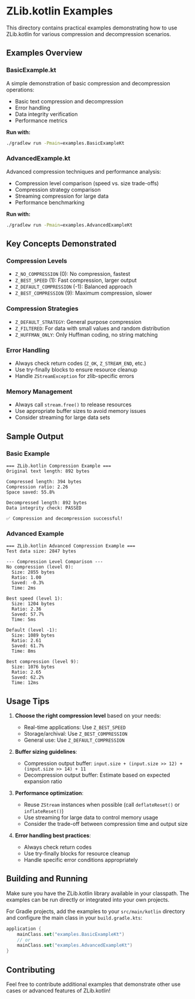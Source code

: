 # ZLib.kotlin Examples

This directory contains practical examples demonstrating how to use ZLib.kotlin for various compression and decompression scenarios.

## Examples Overview

### BasicExample.kt
A simple demonstration of basic compression and decompression operations:
- Basic text compression and decompression
- Error handling
- Data integrity verification
- Performance metrics

**Run with:**
```bash
./gradlew run -Pmain=examples.BasicExampleKt
```

### AdvancedExample.kt
Advanced compression techniques and performance analysis:
- Compression level comparison (speed vs. size trade-offs)
- Compression strategy comparison
- Streaming compression for large data
- Performance benchmarking

**Run with:**
```bash
./gradlew run -Pmain=examples.AdvancedExampleKt
```

## Key Concepts Demonstrated

### Compression Levels
- `Z_NO_COMPRESSION` (0): No compression, fastest
- `Z_BEST_SPEED` (1): Fast compression, larger output
- `Z_DEFAULT_COMPRESSION` (-1): Balanced approach
- `Z_BEST_COMPRESSION` (9): Maximum compression, slower

### Compression Strategies
- `Z_DEFAULT_STRATEGY`: General purpose compression
- `Z_FILTERED`: For data with small values and random distribution
- `Z_HUFFMAN_ONLY`: Only Huffman coding, no string matching

### Error Handling
- Always check return codes (`Z_OK`, `Z_STREAM_END`, etc.)
- Use try-finally blocks to ensure resource cleanup
- Handle `ZStreamException` for zlib-specific errors

### Memory Management
- Always call `stream.free()` to release resources
- Use appropriate buffer sizes to avoid memory issues
- Consider streaming for large data sets

## Sample Output

### Basic Example
```
=== ZLib.kotlin Compression Example ===
Original text length: 892 bytes

Compressed length: 394 bytes
Compression ratio: 2.26
Space saved: 55.8%

Decompressed length: 892 bytes
Data integrity check: PASSED

✅ Compression and decompression successful!
```

### Advanced Example
```
=== ZLib.kotlin Advanced Compression Example ===
Test data size: 2847 bytes

--- Compression Level Comparison ---
No compression (level 0):
  Size: 2855 bytes
  Ratio: 1.00
  Saved: -0.3%
  Time: 2ms

Best speed (level 1):
  Size: 1204 bytes
  Ratio: 2.36
  Saved: 57.7%
  Time: 5ms

Default (level -1):
  Size: 1089 bytes
  Ratio: 2.61
  Saved: 61.7%
  Time: 8ms

Best compression (level 9):
  Size: 1076 bytes
  Ratio: 2.65
  Saved: 62.2%
  Time: 12ms
```

## Usage Tips

1. **Choose the right compression level** based on your needs:
   - Real-time applications: Use `Z_BEST_SPEED`
   - Storage/archival: Use `Z_BEST_COMPRESSION`
   - General use: Use `Z_DEFAULT_COMPRESSION`

2. **Buffer sizing guidelines**:
   - Compression output buffer: `input.size + (input.size >> 12) + (input.size >> 14) + 11`
   - Decompression output buffer: Estimate based on expected expansion ratio

3. **Performance optimization**:
   - Reuse `ZStream` instances when possible (call `deflateReset()` or `inflateReset()`)
   - Use streaming for large data to control memory usage
   - Consider the trade-off between compression time and output size

4. **Error handling best practices**:
   - Always check return codes
   - Use try-finally blocks for resource cleanup
   - Handle specific error conditions appropriately

## Building and Running

Make sure you have the ZLib.kotlin library available in your classpath. The examples can be run directly or integrated into your own projects.

For Gradle projects, add the examples to your `src/main/kotlin` directory and configure the main class in your `build.gradle.kts`:

```kotlin
application {
    mainClass.set("examples.BasicExampleKt")
    // or
    mainClass.set("examples.AdvancedExampleKt")
}
```

## Contributing

Feel free to contribute additional examples that demonstrate other use cases or advanced features of ZLib.kotlin!

